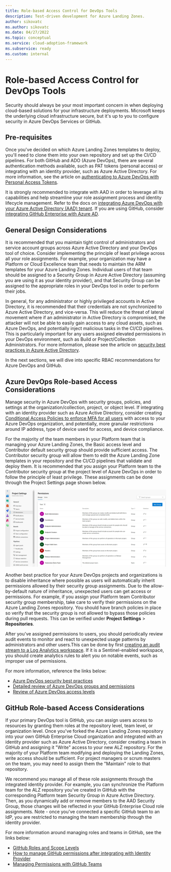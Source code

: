 ```yaml
---
title: Role-based Access Control for DevOps Tools
description: Test-driven development for Azure Landing Zones.
author: sikovatc
ms.author: sikovatc
ms.date: 04/27/2022
ms.topic: conceptual
ms.service: cloud-adoption-framework
ms.subservice: ready
ms.custom: internal
---
```


# Role-based Access Control for DevOps Tools

Security should always be your most important concern in when deploying cloud-based solutions for your infrastructure deployments.
Microsoft keeps the underlying cloud infrastructure secure, but it's up to you to configure security in Azure DevOps Services or GitHub.

## Pre-requisites

Once you've decided on which Azure Landing Zones templates to deploy, you'll need to clone them into your own repository and set up the CI/CD pipelines. For both GitHub and ADO (Azure DevOps), there are several authentication methods available, such as PAT tokens (personal access) or integrating with an identity provider, such as Azure Active Directory. For more information, see the article on [authenticating to Azure DevOps with Personal Access Tokens](/azure/devops/organizations/accounts/use-personal-access-tokens-to-authenticate?view=azure-devops&tabs=Windows).

It is strongly recommended to integrate with AAD in order to leverage all its capabilities and help streamline your role assignment process and identity lifecycle management. Refer to the docs on [integrating Azure DevOps with your Azure Active Directory (AAD) tenant](/azure/devops/organizations/accounts/connect-organization-to-azure-ad). If you are using GitHub, consider [integrating GitHub Enterprise with Azure AD](/azure/active-directory/saas-apps/github-enterprise-cloud-enterprise-account-tutorial).

## General Design Considerations
It is recommended that you maintain tight control of administrators and service account groups across Azure Active Directory and your DevOps tool of choice.
Consider implementing the principle of least privilege across all your role assignments. For example, your organization may have a Platform or Cloud Excellence team that needs to maintain the ARM templates for your Azure Landing Zones. Individual users of that team should be assigned to a Security Group in Azure Active Directory (assuming you are using it as your identity provider), and that Security Group can be assigned to the appropriate roles in your DevOps tool in order to perform their jobs.

In general, for any administrator or highly privileged accounts in Active Directory, it is recommended that their credentials are not synchronized to Azure Active Directory, and vice-versa. This will reduce the threat of lateral movement where if an administrator in Active Directory is compromised, the attacker will not be able to easily gain access to any cloud assets, such as Azure DevOps, and potentially inject malicious tasks in the CI/CD pipelines. This is particularly important for any users assigned elevated permissions in your DevOps environment, such as Build or Project/Collection Administrators.
For more information, please see the article on [security best practices in Azure Active Directory](/azure/security/fundamentals/identity-management-best-practices).

In the next sections, we will dive into specific RBAC recommendations for Azure DevOps and GitHub. 

## Azure DevOps Role-based Access Considerations

Manage security in Azure DevOps with security groups, policies, and settings at the organization/collection, project, or object level. If integrating with an identity provider such as Azure Active Directory, consider creating [Conditional Access Policies to enforce MFA for all users](https://docs.microsoft.com/en-us/azure/devops/organizations/accounts/change-application-access-policies?view=azure-devops) with access to your Azure DevOps organization, and potentially, more granular restrictions around IP address, type of device used for access, and device compliance. 

For the majority of the team members in your Platform team that is managing your Azure Landing Zones, the Basic access level and Contributor default security group should provide sufficient access. The Contributor security group will allow them to edit the Azure Landing Zone templates in your repository and the CI/CD pipelines that validate and deploy them. It is recommended that you assign your Platform team to the Contributor security group at the project level of Azure DevOps in order to follow the principle of least privilege. These assignments can be done through the Project Settings page shown below. 

![DevOps default groups](../../_images/ready/devops-project-roles.jpg)

Another best practice for your Azure DevOps projects and organizations is to disable inheritance where possible as users will automatically inherit permissions allowed by their security group assignments. Due to the allow-by-default nature of inheritance, unexpected users can get access or permissions.
For example, if you assign your Platform team Contributor security group membership, take care to verify their permissions on the Azure Landing Zones repository. You should have branch policies in place so verify that the security group is not allowed to bypass those policies during pull requests. This can be verified under **Project Settings** > **Repositories**.

After you've assigned permissions to users, you should periodically review audit events to monitor and react to unexpected usage patterns by administrators and other users.This can be done by first [creating an audit stream to a Log Analytics workspace](/azure/devops/organizations/audit/azure-devops-auditing?view=azure-devops&tabs=preview-page). If it is a Sentinel-enabled workspace, you should create analytics rules to alert you on notable events, such as improper use of permissions. 

For more information, reference the links below:
 - [Azure DevOps security best practices](/azure/devops/organizations/security/security-best-practices?view=azure-devops)
- [Detailed review of Azure DevOps groups and permissions](/azure/devops/organizations/security/permissions?view=azure-devops&tabs=preview-page)
- [Review of Azure DevOps access levels](/azure/devops/organizations/security/access-levels?view=azure-devops)

## GitHub Role-based Access Considerations

If your primary DevOps tool is GitHub, you can assign users access to resources by granting them roles at the repository level, team level, or organization level.
Once you've forked the Azure Landing Zones repository into your own GitHub Enterprise Cloud organization and integrated with an identity provider such as Azure Active Directory, consider creating a team in GitHub and assigning it "Write" access to your new ALZ repository. 
For the majority of your Platform team modifying and deploying the Landing Zones, write access should be sufficient. For project managers or scrum masters on the team, you may need to assign them the "Maintain" role to that repository. 

We recommend you manage all of these role assignments through the integrated identity provider. For example, you can synchronize the Platform team for the ALZ repository you've created in GitHub with the corresponding Platform team Security Group in Azure Active Directory. Then, as you dynamically add or remove members to the AAD Security Group, those changes will be reflected in your GitHub Enterprise Cloud role assignments. Note - once you've connected a specific GitHub team to an IdP, you are restricted to managing the team membership through the identity provider.

For more information around managing roles and teams in GitHub, see the links below: 

- [GitHub Roles and Scope Levels](https://docs.github.com/en/organizations/managing-peoples-access-to-your-organization-with-roles/roles-in-an-organization)
- [How to manage GitHub permissions after integrating with Identity Provider](https://docs.github.com/en/enterprise-cloud@latest/organizations/organizing-members-into-teams/synchronizing-a-team-with-an-identity-provider-group)
- [Managing Permissions with GitHub Teams](https://docs.github.com/en/organizations/organizing-members-into-teams/about-teams)